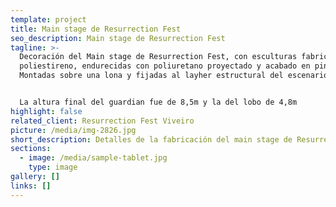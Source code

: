 ```yaml
---
template: project
title: Main stage de Resurrection Fest
seo_description: Main stage de Resurrection Fest
tagline: >-
  Decoración del Main stage de Resurrection Fest, con esculturas fabricadas en
  poliestireno, endurecidas con poliuretano proyectado y acabado en pintura.
  Montadas sobre una lona y fijadas al layher estructural del escenario.


  La altura final del guardian fue de 8,5m y la del lobo de 4,8m
highlight: false
related_client: Resurrection Fest Viveiro
picture: /media/img-2826.jpg
short_description: Detalles de la fabricación del main stage de ResurrectionFest
sections:
  - image: /media/sample-tablet.jpg
    type: image
gallery: []
links: []
---
```

